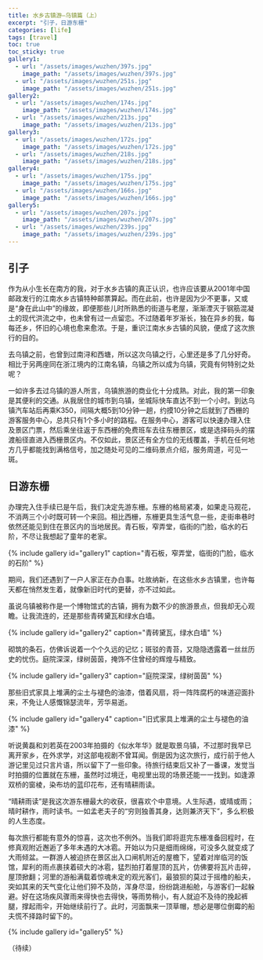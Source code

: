 ```yaml
---
title: 水乡古镇游—乌镇篇（上）
excerpt: "引子，日游东栅"
categories: [life]
tags: [travel]
toc: true
toc_sticky: true
gallery1:
  - url: "/assets/images/wuzhen/397s.jpg"
    image_path: "/assets/images/wuzhen/397s.jpg"
  - url: "/assets/images/wuzhen/251s.jpg"
    image_path: "/assets/images/wuzhen/251s.jpg"
gallery2:
  - url: "/assets/images/wuzhen/174s.jpg"
    image_path: "/assets/images/wuzhen/174s.jpg"
  - url: "/assets/images/wuzhen/213s.jpg"
    image_path: "/assets/images/wuzhen/213s.jpg"
gallery3:
  - url: "/assets/images/wuzhen/172s.jpg"
    image_path: "/assets/images/wuzhen/172s.jpg"
  - url: "/assets/images/wuzhen/218s.jpg"
    image_path: "/assets/images/wuzhen/218s.jpg"
gallery4:
  - url: "/assets/images/wuzhen/175s.jpg"
    image_path: "/assets/images/wuzhen/175s.jpg"
  - url: "/assets/images/wuzhen/166s.jpg"
    image_path: "/assets/images/wuzhen/166s.jpg"
gallery5:
  - url: "/assets/images/wuzhen/207s.jpg"
    image_path: "/assets/images/wuzhen/207s.jpg"
  - url: "/assets/images/wuzhen/239s.jpg"
    image_path: "/assets/images/wuzhen/239s.jpg"
---
```


## 引子

作为从小生长在南方的我，对于水乡古镇的真正认识，也许应该要从2001年中国邮政发行的江南水乡古镇特种邮票算起。而在此前，也许是因为少不更事，又或是“身在此山中”的缘故，即便那些儿时所熟悉的街道与老屋，渐渐湮灭于钢筋混凝土的现代洪流之中，也未曾有过一点留恋。不过随着年岁渐长，独在异乡的我，每每还乡，怀旧的心境也愈来愈浓。于是，重识江南水乡古镇的风貌，便成了这次旅行的目的。

去乌镇之前，也曾到过南浔和西塘，所以这次乌镇之行，心里还是多了几分好奇。相比于另两座同在浙江境内的江南名镇，乌镇之所以成为乌镇，究竟有何特别之处呢？

一如许多去过乌镇的游人所言，乌镇旅游的商业化十分成熟。对此，我的第一印象是其便利的交通。从我居住的城市到乌镇，坐城际快车直达不到一个小时。到达乌镇汽车站后再乘K350，间隔大概5到10分钟一趟，约摸10分钟之后就到了西栅的游客服务中心，总共只有1个多小时的路程。在服务中心，游客可以快速办理入住及景区门票，然后乘坐往返于东西栅的免费班车去往东栅景区，或是选择码头的摆渡船径直进入西栅景区内。不仅如此，景区还有全方位的无线覆盖，手机在任何地方几乎都能找到满格信号，加之随处可见的二维码景点介绍，服务周道，可见一斑。

## 日游东栅

办理完入住手续已是午后，我们决定先游东栅。东栅的格局紧凑，如果走马观花，不消两三个小时既可转一个来回。相比西栅，东栅更具生活气息一些，走街串巷时依然还能见到住在景区内的当地居民。青石板，窄弄堂，临街的门脸，临水的石阶，不尽让我想起了童年的老家。

{% include gallery id="gallery1" caption="青石板，窄弄堂，临街的门脸，临水的石阶" %}

期间，我们还遇到了一户人家正在办白事。吐故纳新，在这些水乡古镇里，也许每天都在悄然发生着，就像新旧时代的更替，亦不过如此。

虽说乌镇被称作是一个博物馆式的古镇，拥有为数不少的旅游景点，但我却无心观瞻。让我流连的，还是那些青砖黛瓦和绿水白墙。

{% include gallery id="gallery2" caption="青砖黛瓦，绿水白墙" %}

砌筑的条石，仿佛诉说着一个个久远的记忆；斑驳的青苔，又隐隐透露着一丝丝历史的忧伤。庭院深深，绿树茵茵，掩饰不住曾经的辉煌与精致。

{% include gallery id="gallery3" caption="庭院深深，绿树茵茵" %}

那些旧式家具上堆满的尘土与褪色的油漆，借着风扇，将一阵阵腐朽的味道迎面扑来，不免让人感慨锦瑟流年，芳华易逝。

{% include gallery id="gallery4" caption="旧式家具上堆满的尘土与褪色的油漆" %}

听说黄磊和刘若英在2003年拍摄的《似水年华》就是取景乌镇，不过那时我早已离开家乡，在外求学，对这部电视剧不曾耳闻。倒是因为这次旅行，成行前于他人游记里见过只言片语，所以留下了一些印象。待旅行结束后又补了一番课，发觉当时拍摄的位置就在东栅，虽然时过境迁，电视里出现的场景还能一一找到。如逢源双桥的窗棱，染布坊的蓝印花布，还有晴耕雨读。

“晴耕雨读”是我这次游东栅最大的收获，很喜欢个中意境。人生际遇，或晴或雨；晴时耕作，雨时读书。一如孟老夫子的“穷则独善其身，达则兼济天下”，多么积极的人生态度。

每次旅行都能有意外的惊喜，这次也不例外。当我们即将逛完东栅准备回程时，在修真观附近邂逅了多年未遇的大冰雹。开始以为只是细雨绵绵，可没多久就变成了大雨倾盆。一群游人被迫挤在景区出入口闸机附近的屋檐下，望着对岸临河的饭馆，犀利的雨点裹挟着硕大的冰雹，猛烈拍打着屋顶的瓦片，仿佛要将瓦片击碎，屋顶掀翻；河里的游船满载着惊魂未定的观光客们，最狼狈的莫过于摇橹的船夫，突如其来的天气变化让他们猝不及防，浑身尽湿，纷纷跳进船舱，与游客们一起躲避。好在这场疾风骤雨来得快也去得快，等雨势稍小，有人就迫不及待的挽起裤腿，撑起雨伞，开始继续前行了。此时，河面飘来一顶草帽，想必是哪位倒霉的船夫慌不择路时留下的。

{% include gallery id="gallery5" %}

（待续）